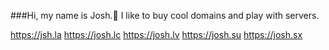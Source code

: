 ###Hi, my name is Josh.👋
I like to buy cool domains and play with servers.

https://jsh.la  https://josh.lc  https://josh.lv  https://josh.su  https://josh.sx
